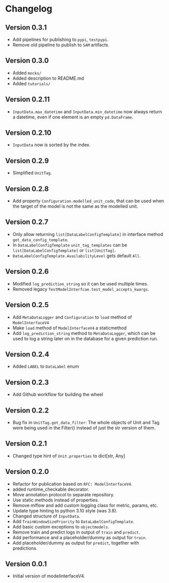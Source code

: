 # Changelog

## Version 0.3.1
- Add pipelines for publishing to `pypi`, `testpypi`.
- Remove old pipeline to publish to `SAM` artifacts.
  
## Version 0.3.0
- Added `mocks/`
- Added description to README.md
- Added `tutorials/`

## Version 0.2.11
- `InputData.max_datetime` and `InputData.min_datetime` now always return a datetime, even if one element is an empty `pd.DataFrame`.

## Version 0.2.10
- `InputData` now is sorted by the index.

## Version 0.2.9
- Simplified `UnitTag`.

## Version 0.2.8
- Add property `Configuration.modelled_unit_code`, that can be used when the target of the model is not the same as the modelled unit.

## Version 0.2.7
- Only allow returning `list[DataLabelConfigTemplate]` in interface method `get_data_config_template`.
- In `DataLabelConfigTemplate` `unit_tag_templates` can be `list[DataLabelConfigTemplate]` or `list[UnitTag]`.
- `DataLabelConfigTemplate.AvailabilityLevel` gets default `All`.

## Version 0.2.6
- Modified `log_prediction_string` so it can be used multiple times.
- Removed legacy `TestModelInterfcae.test_model_accepts_kwargs`.

## Version 0.2.5
- Add `MetaDataLogger` and `Configuration` to `load` method of `ModelInterfaceV4`
- Make `load` method of `ModelInterfaceV4` a staticmethod
- Add `log_prediction_string` method to `MetaDataLogger`, which can be used to log a string later on in the database for a given prediction run.

## Version 0.2.4
- Added `LABEL` to `DataLabel` enum

## Version 0.2.3
- Add Github workflow for building the wheel

## Version 0.2.2
- Bug fix in `UnitTag.get_data_filter`: The whole objects of Unit and Tag were being used in the Filter() instead of just the str version of them.

## Version 0.2.1
- Changed type hint of `Unit.properties` to dict[str, Any]

## Version 0.2.0
- Refactor for publication based on `RFC: ModelInterfaceV4`.
- added runtime_checkable decorator.
- Move annotation protocol to separate repository.
- Use static methods instead of properties.
- Remove mlflow and add custom logging class for metric, params, etc.
- Update type hinting to python 3.10 style (was 3.8).
- Changed structure of `InputData`.
- Add `TrainWindowSizePriority` to `DataLabelConfigTemplate`.
- Add basic custom exceptions to `objectmodels`.
- Remove train and predict logs in output of `train` and `predict`.
- Add performance and a placeholder/dummy as output for `train`.
- Add placeholder/dummy as output for `predict`, together with predictions.

## Version 0.0.1
- Initial version of modelinterfaceV4.
